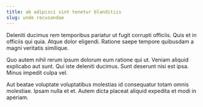 ```yaml
---
title: ab adipisci sint tenetur blanditiis
slug: unde recusandae
---
```


Deleniti ducimus rem temporibus pariatur ut fugit corrupti officiis. Quis et in officiis qui quia. Atque dolor eligendi. Ratione saepe tempore quibusdam a magni veritatis similique.

Quo autem nihil rerum ipsum dolorum eum ratione qui ut. Veniam aliquid explicabo aut sunt. Qui iste deleniti ducimus. Sunt deserunt nisi est ipsa. Minus impedit culpa vel.

Aut beatae voluptate voluptatibus molestias id consequatur totam omnis molestiae. Ipsam nulla et et. Autem dicta placeat aliquid expedita et modi in aperiam.
